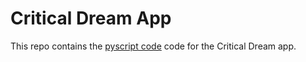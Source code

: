 # Critical Dream App

This repo contains the [pyscript code](https://pyscript.net/) code for the
Critical Dream app.
